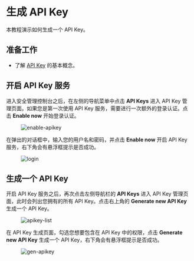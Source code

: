 # 生成 API Key

本教程演示如何生成一个 API Key。

## 准备工作

* 了解 [API Key](../../module/security/index.md#api-key) 的基本概念。

## 开启 API Key 服务

进入安全管理控制台之后，在左侧的导航菜单中点击 **API Keys** 进入 API Key 管理页面。如果您是第一次使用 API Key 服务，需要进行一次额外的登录认证。点击 **Enable now** 开始登录认证。

<figure class="screenshot">
  <img alt="enable-apikey" src="../../assets/guide/api-key/generate-api-key/enable-apikey.png" class="screenshot"/>
</figure>

在弹出的对话框中，输入您的用户名和密码，并点击 **Enable now** 开启 API Key 服务，右下角会有悬浮框提示是否成功。

<figure class="screenshot">
  <img alt="login" src="../../assets/guide/api-key/generate-api-key/login.png" class="screenshot"/>
</figure>

## 生成一个 API Key

开启 API Key 服务之后，再次点击左侧导航栏的 **API Keys** 进入 API Key 管理页面，此时会列出您拥有的所有 API Key。点击右上角的 **Generate new API Key** 生成一个 API Key。

<figure class="screenshot">
  <img alt="apikey-list" src="../../assets/guide/api-key/generate-api-key/apikey-list.png" class="screenshot"/>
</figure>

在 API Key 生成页面，勾选您想要包含在 API Key 中的权限，点击 **Generate new API Key** 生成一个 API Key，右下角会有悬浮框提示是否成功。

<figure class="screenshot">
  <img alt="gen-apikey" src="../../assets/guide/api-key/generate-api-key/gen-apikey.png" class="screenshot"/>
</figure>
